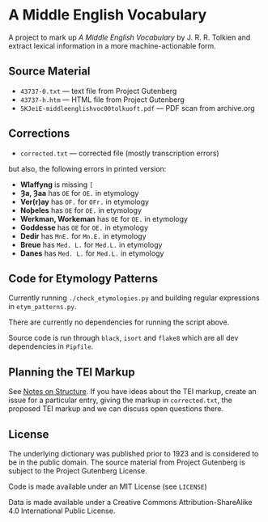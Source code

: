 # A Middle English Vocabulary

A project to mark up _A Middle English Vocabulary_ by J. R. R. Tolkien and extract lexical information in a more machine-actionable form.


## Source Material

* `43737-0.txt` — text file from Project Gutenberg
* `43737-h.htm` — HTML file from Project Gutenberg
* `5KJeiE-middleenglishvoc00tolkuoft.pdf` — PDF scan from archive.org


## Corrections

* `corrected.txt` — corrected file (mostly transcription errors)

but also, the following errors in printed version:

* **Wlaffyng** is missing `[`
* **Ȝa, Ȝaa** has `OE` for `OE.` in etymology
* **Ver(r)ay** has `OF.` for `OFr.` in etymology
* **Noþeles** has `OE` for `OE.` in etymology
* **Werkman, Workeman** has `OE` for `OE.` in etymology
* **Goddesse** has `OE` for `OE.` in etymology
* **Dedir** has `MnE.` for `Mn.E.` in etymology
* **Breue** has `Med. L.` for `Med.L.` in etymology
* **Danes** has `Med. L.` for `Med.L.` in etymology


## Code for Etymology Patterns

Currently running `./check_etymologies.py` and building regular expressions in `etym_patterns.py`.

There are currently no dependencies for running the script above.

Source code is run through `black`, `isort` and `flake8` which are all dev dependencies in `Pipfile`.


## Planning the TEI Markup

See [Notes on Structure](https://github.com/digitaltolkien/a-middle-english-vocabulary/wiki/Notes-on-Structure). If you have ideas about the TEI markup, create an issue for a particular entry, giving the markup in `corrected.txt`, the proposed TEI markup and we can discuss open questions there.


## License

The underlying dictionary was published prior to 1923 and is considered to be in the public domain. The source material from Project Gutenberg is subject to the Project Gutenberg License.

Code is made available under an MIT License (see `LICENSE`)

Data is made available under a Creative Commons Attribution-ShareAlike 4.0 International Public License.
